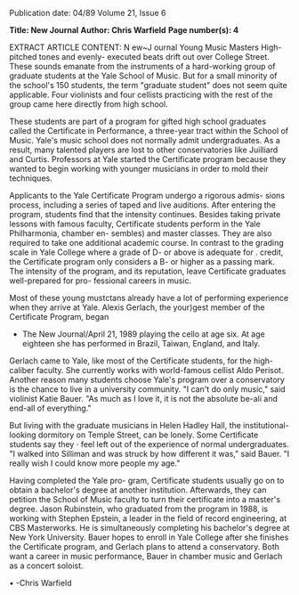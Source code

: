 Publication date: 04/89
Volume 21, Issue 6

**Title: New Journal**
**Author: Chris Warfield**
**Page number(s): 4**

EXTRACT ARTICLE CONTENT:
N ew~J ournal 
Young Music Masters 
High-pitched 
tones 
and evenly-
executed beats drift out over College 
Street. These sounds emanate from the 
instruments of a hard-working group 
of graduate students at the Yale School 
of Music. But for a small minority of 
the school's 150 students, the term 
"graduate student" does not seem quite 
applicable. Four violinists and four 
cellists practicing with the rest of the 
group came here directly from high 
school. 

These 
students 
are part of a 
program 
for gifted high school 
graduates called the Certificate in 
Performance, a three-year tract within 
the School of Music. Yale's music 
school 
does 
not normally admit 
undergraduates. As a result, many 
talented players are lost to other 
conservatories like Juilliard and 
Curtis. Professors at Yale started the 
Certificate program because they 
wanted to begin working with younger 
musicians in order to mold their 
techniques. 

Applicants to the Yale Certificate 
Program undergo a rigorous admis-
sions process, including a series of 
taped 
and live 
auditions. 
After 
entering the program, students find 
that the intensity continues. Besides 
taking private lessons with famous 
faculty, Certificate students perform in 
the Yale Philharmonia, chamber en-
sembles) and master classes. They are 
also required to take one additional 
academic course. In contrast to the 
grading scale in Yale College where a 
grade of D- or above is adequate for 
. credit, the Certificate program only 
considers a B- or higher as a passing 
mark. The intensity of the program, 
and its reputation, leave Certificate 
graduates well-prepared for pro-
fessional careers in music. 

Most of these young mustctans 
already have a lot of performing 
experience when they arrive at Yale. 
Alexis Gerlach, the your)gest member 
of the Certificate Program, began 
+ The New Journal/April 21, 1989 
playing the cello at age six. At age 
eighteen she has performed in Brazil, 
Taiwan, England, and Italy. 

Gerlach came to Yale, like most of 
the Certificate students, for the high-
caliber faculty. She currently works 
with world-famous cellist Aldo Perisot. 
Another reason many students choose 
Yale's program over a conservatory is 
the chance to live in a university 
community. "I can't do only music," 
said violinist Katie Bauer. "As much as 
I love it, it is not the absolute be-ali 
and end-all of everything." 

But living with the graduate 
musicians in Helen Hadley Hall, the 
institutional-looking dormitory on 
Temple Street, can be lonely. Some 
Certificate students say they · feel left 
out of the experience of normal 
undergraduates. "I walked 
into 
Silliman and was struck by how 
different it was," said Bauer. "I really 
wish I could know more people my 
age." 

Having completed the Yale pro-
gram, Certificate students usually go 
on to obtain a bachelor's degree at 
another institution. Afterwards, they 
can petition the School of Music 
faculty to turn their certificate into a 
master's degree. Jason Rubinstein, 
who graduated from the program in 
1988, is working with Stephen Epstein, 
a leader in the 
field of record 
engineering, at CBS Masterworks. He 
is simultaneously completing his 
bachelor's degree at New York 
University. Bauer hopes to enroll in 
Yale College after she finishes the 
Certificate program, 
and Gerlach 
plans to attend a conservatory. Both 
want a career in music performance, 
Bauer in chamber music and Gerlach 
as a concert soloist. 

• 
-Chris Warfield